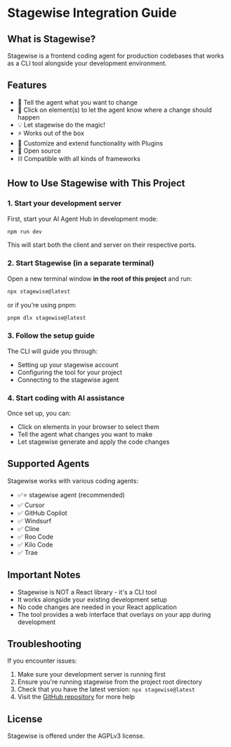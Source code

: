 # Stagewise Integration Guide

## What is Stagewise?

Stagewise is a frontend coding agent for production codebases that works as a CLI tool alongside your development environment.

## Features

- 💬 Tell the agent what you want to change
- 🧠 Click on element(s) to let the agent know where a change should happen
- 💡 Let stagewise do the magic!
- ⚡ Works out of the box
- 🧩 Customize and extend functionality with Plugins
- 📖 Open source
- ⛓️ Compatible with all kinds of frameworks

## How to Use Stagewise with This Project

### 1. Start your development server

First, start your AI Agent Hub in development mode:

```bash
npm run dev
```

This will start both the client and server on their respective ports.

### 2. Start Stagewise (in a separate terminal)

Open a new terminal window **in the root of this project** and run:

```bash
npx stagewise@latest
```

or if you're using pnpm:

```bash
pnpm dlx stagewise@latest
```

### 3. Follow the setup guide

The CLI will guide you through:
- Setting up your stagewise account
- Configuring the tool for your project
- Connecting to the stagewise agent

### 4. Start coding with AI assistance

Once set up, you can:
- Click on elements in your browser to select them
- Tell the agent what changes you want to make
- Let stagewise generate and apply the code changes

## Supported Agents

Stagewise works with various coding agents:

- ✅⭐️ stagewise agent (recommended)
- ✅ Cursor
- ✅ GitHub Copilot
- ✅ Windsurf
- ✅ Cline
- ✅ Roo Code
- ✅ Kilo Code
- ✅ Trae

## Important Notes

- Stagewise is NOT a React library - it's a CLI tool
- It works alongside your existing development setup
- No code changes are needed in your React application
- The tool provides a web interface that overlays on your app during development

## Troubleshooting

If you encounter issues:

1. Make sure your development server is running first
2. Ensure you're running stagewise from the project root directory
3. Check that you have the latest version: `npx stagewise@latest`
4. Visit the [GitHub repository](https://github.com/stagewise-io/stagewise) for more help

## License

Stagewise is offered under the AGPLv3 license.